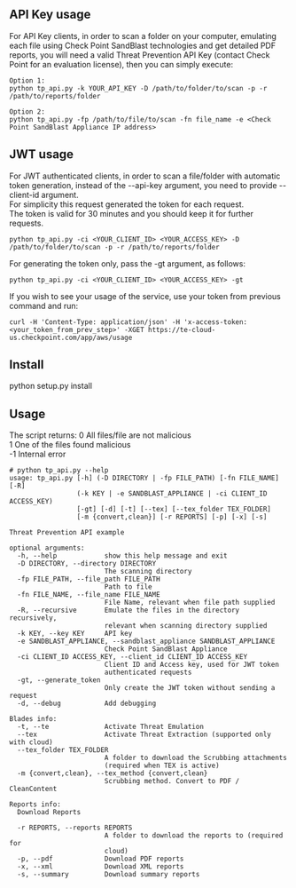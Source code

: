 ## API Key usage

For API Key clients, in order to scan a folder on your computer, emulating each file using Check Point SandBlast technologies and get detailed PDF reports,
you will need a valid Threat Prevention API Key (contact Check Point for an evaluation license), then you can simply execute:

~~~~
Option 1:
python tp_api.py -k YOUR_API_KEY -D /path/to/folder/to/scan -p -r /path/to/reports/folder

Option 2:
python tp_api.py -fp /path/to/file/to/scan -fn file_name -e <Check Point SandBlast Appliance IP address>
~~~~

## JWT usage

For JWT authenticated clients, in order to scan a file/folder with automatic token generation, instead of the --api-key argument, you need to provide --client-id argument.  
For simplicity this request generated the token for each request.  
The token is valid for 30 minutes and you should keep it for further requests.

~~~~
python tp_api.py -ci <YOUR_CLIENT_ID> <YOUR_ACCESS_KEY> -D /path/to/folder/to/scan -p -r /path/to/reports/folder
~~~~

For generating the token only, pass the -gt argument, as follows:

~~~~
python tp_api.py -ci <YOUR_CLIENT_ID> <YOUR_ACCESS_KEY> -gt
~~~~

If you wish to see your usage of the service, use your token from previous command and run:

~~~~
curl -H 'Content-Type: application/json' -H 'x-access-token: <your_token_from_prev_step>' -XGET https://te-cloud-us.checkpoint.com/app/aws/usage
~~~~

## Install

python setup.py install

## Usage

The script returns:
0   All files/file are not malicious  
1   One of the files found malicious  
-1  Internal error

~~~~
# python tp_api.py --help
usage: tp_api.py [-h] (-D DIRECTORY | -fp FILE_PATH) [-fn FILE_NAME] [-R]
                 (-k KEY | -e SANDBLAST_APPLIANCE | -ci CLIENT_ID ACCESS_KEY)
                 [-gt] [-d] [-t] [--tex] [--tex_folder TEX_FOLDER]
                 [-m {convert,clean}] [-r REPORTS] [-p] [-x] [-s]

Threat Prevention API example

optional arguments:
  -h, --help            show this help message and exit
  -D DIRECTORY, --directory DIRECTORY
                        The scanning directory
  -fp FILE_PATH, --file_path FILE_PATH
                        Path to file
  -fn FILE_NAME, --file_name FILE_NAME
                        File Name, relevant when file path supplied
  -R, --recursive       Emulate the files in the directory recursively,
                        relevant when scanning directory supplied
  -k KEY, --key KEY     API key
  -e SANDBLAST_APPLIANCE, --sandblast_appliance SANDBLAST_APPLIANCE
                        Check Point SandBlast Appliance
  -ci CLIENT_ID ACCESS_KEY, --client_id CLIENT_ID ACCESS_KEY
                        Client ID and Access key, used for JWT token
                        authenticated requests
  -gt, --generate_token
                        Only create the JWT token without sending a request
  -d, --debug           Add debugging

Blades info:
  -t, --te              Activate Threat Emulation
  --tex                 Activate Threat Extraction (supported only with cloud)
  --tex_folder TEX_FOLDER
                        A folder to download the Scrubbing attachments
                        (required when TEX is active)
  -m {convert,clean}, --tex_method {convert,clean}
                        Scrubbing method. Convert to PDF / CleanContent

Reports info:
  Download Reports

  -r REPORTS, --reports REPORTS
                        A folder to download the reports to (required for
                        cloud)
  -p, --pdf             Download PDF reports
  -x, --xml             Download XML reports
  -s, --summary         Download summary reports

~~~~
